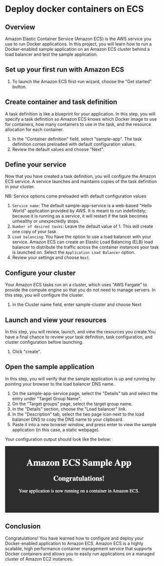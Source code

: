 # Deploy docker containers on ECS

## Overview
Amazon Elastic Container Service (Amazon ECS) is the AWS service you use to run Docker applications. In this project, you will learn how to run a Docker-enabled sample application on an Amazon ECS cluster behind a load balancer and test the sample application.

## Set up your first run with Amazon ECS
1. To launch the Amazon ECS first-run wizard, choose the "Get started" button.

## Create container and task definition
A task definition is like a blueprint for your application. In this step, you will specify a task definition so Amazon ECS knows which Docker image to use for containers, how many containers to use in the task, and the resource allocation for each container.
1. In the "Container definition" field, select "sample-app". The task definition comes preloaded with default configuration values.
2. Review the default values and choose "Next".

## Define your service
Now that you have created a task definition, you will configure the Amazon ECS service. A service launches and maintains copies of the task definition in your cluster. 

NB: Service options come preloaded with default configuration values

1. `Service name`: The default sample-app-service is a web-based "Hello World" application provided by AWS. It is meant to run indefinitely; because it is running as a service, it will restart if the task becomes unhealthy or unexpectedly stops.
2. `Number of desired tasks`: Leave the default value of 1. This will create one copy of your task
3.  `Load balancing`: You have the option to use a load balancer with your service. Amazon ECS can create an Elastic Load Balancing (ELB) load balancer to distribute the traffic across the container instances your task is launched on. Select the `Application Load Balancer` option.
4.  Review your settings and choose `Next`.

## Configure your cluster
Your Amazon ECS tasks run on a cluster, which uses "AWS Fargate" to provide the compute engine so that you do not need to manage servers. In this step, you will configure the cluster. 
1. In the Cluster name field, enter sample-cluster and choose Next

## Launch and view your resources
In this step, you will review, launch, and view the resources you create.You have a final chance to review your task definition, task configuration, and cluster configuration before launching.
1. Click "create".

## Open the sample application
In this step, you will verify that the sample application is up and running by pointing your browser to the load balancer DNS name. 

1. On the sample-app-service page, select the "Details" tab and select the entry under "Target Group Name".
2. On the "Target groups" page, select the target group name.
3. In the "Details" section, choose the "Load balancer" link.
4. In the "Description" tab, select the two page icon next to the load balancer DNS to copy the DNS name to your clipboard.
5. Paste it into a new browser window, and press enter to view the sample application (in this case, a static webpage).

Your configuration output should look like the below:

![](https://github.com/Mesiwotso-Gloria/amazon-ECS-project/blob/main/ecs_wizard_step_6.png?raw=true)

## Conclusion
Congratulations! You have learned how to configure and deploy your Docker-enabled application to Amazon ECS. Amazon ECS is a highly scalable, high performance container management service that supports Docker containers and allows you to easily run applications on a managed cluster of Amazon EC2 instances.
